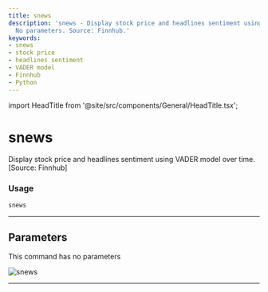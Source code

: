 ```yaml
---
title: snews
description: 'snews - Display stock price and headlines sentiment using VADER model.
  No parameters. Source: Finnhub.'
keywords:
- snews
- stock price
- headlines sentiment
- VADER model
- Finnhub
- Python
---
```


import HeadTitle from '@site/src/components/General/HeadTitle.tsx';

<HeadTitle title="snews - Ba - Stocks - Reference | OpenBB Terminal Docs" />

# snews

Display stock price and headlines sentiment using VADER model over time. [Source: Finnhub]

### Usage

```python
snews
```

---

## Parameters

This command has no parameters


![snews](https://user-images.githubusercontent.com/25267873/156584514-33c2cd52-4763-43cd-8a53-4118b8615450.png)

---
